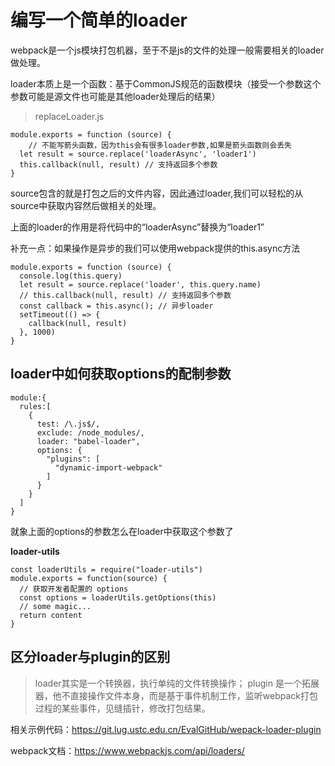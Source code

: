 # 编写一个简单的loader

webpack是一个js模块打包机器，至于不是js的文件的处理一般需要相关的loader做处理。

loader本质上是一个函数：基于CommonJS规范的函数模块（接受一个参数这个参数可能是源文件也可能是其他loader处理后的结果）

> replaceLoader.js

```
module.exports = function (source) { 
	// 不能写箭头函数，因为this会有很多loader参数,如果是箭头函数则会丢失
  let result = source.replace('loaderAsync', 'loader1')
  this.callback(null, result) // 支持返回多个参数
}
```

source包含的就是打包之后的文件内容，因此通过loader,我们可以轻松的从source中获取内容然后做相关的处理。

上面的loader的作用是将代码中的“loaderAsync”替换为“loader1”

补充一点：如果操作是异步的我们可以使用webpack提供的this.async方法

```
module.exports = function (source) { 
  console.log(this.query)
  let result = source.replace('loader', this.query.name)
  // this.callback(null, result) // 支持返回多个参数
  const callback = this.async(); // 异步loader
  setTimeout(() => {
    callback(null, result)
  }, 1000)
}
```

## loader中如何获取options的配制参数

```
module:{
  rules:[
    {
      test: /\.js$/,
      exclude: /node_modules/, 
      loader: "babel-loader",
      options: {
        "plugins": [
          "dynamic-import-webpack"
        ]
      }
    }
  ]
}
```

就象上面的options的参数怎么在loader中获取这个参数了

**loader-utils**

```
const loaderUtils = require("loader-utils")
module.exports = function(source) {
  // 获取开发者配置的 options
  const options = loaderUtils.getOptions(this)
  // some magic...
  return content
}
```

## 区分loader与plugin的区别

> loader其实是一个转换器，执行单纯的文件转换操作；
plugin 是一个拓展器，他不直接操作文件本身，而是基于事件机制工作，监听webpack打包过程的某些事件，见缝插针，修改打包结果。

相关示例代码：<https://git.lug.ustc.edu.cn/EvalGitHub/wepack-loader-plugin>

webpack文档：<https://www.webpackjs.com/api/loaders/>

